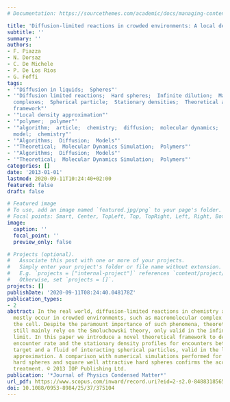 ```yaml
---
# Documentation: https://sourcethemes.com/academic/docs/managing-content/

title: 'Diffusion-limited reactions in crowded environments: A local density approximation'
subtitle: ''
summary: ''
authors:
- F. Piazza
- N. Dorsaz
- C. De Michele
- P. De Los Rios
- G. Foffi
tags:
- '"Diffusion in liquids;  Spheres"'
- '"Diffusion limited reactions;  Hard spheres;  Infinite dilution;  Macromolecular
  complexes;  Spherical particle;  Stationary densities;  Theoretical approach;  Theoretical
  framework"'
- '"Local density approximation"'
- '"polymer;  polymer"'
- '"algorithm;  article;  chemistry;  diffusion;  molecular dynamics;  theoretical
  model;  chemistry"'
- '"Algorithms;  Diffusion;  Models"'
- '"Theoretical;  Molecular Dynamics Simulation;  Polymers"'
- '"Algorithms;  Diffusion;  Models"'
- '"Theoretical;  Molecular Dynamics Simulation;  Polymers"'
categories: []
date: '2013-01-01'
lastmod: 2020-09-11T10:24:40+02:00
featured: false
draft: false

# Featured image
# To use, add an image named `featured.jpg/png` to your page's folder.
# Focal points: Smart, Center, TopLeft, Top, TopRight, Left, Right, BottomLeft, Bottom, BottomRight.
image:
  caption: ''
  focal_point: ''
  preview_only: false

# Projects (optional).
#   Associate this post with one or more of your projects.
#   Simply enter your project's folder or file name without extension.
#   E.g. `projects = ["internal-project"]` references `content/project/deep-learning/index.md`.
#   Otherwise, set `projects = []`.
projects: []
publishDate: '2020-09-11T08:24:40.048178Z'
publication_types:
- 2
abstract: In the real world, diffusion-limited reactions in chemistry and biology
  mostly occur in crowded environments, such as macromolecular complex formation in
  the cell. Despite the paramount importance of such phenomena, theoretical approaches
  still mainly rely on the Smoluchowski theory, only valid in the infinite dilution
  limit. In this paper we introduce a novel theoretical framework to describe the
  encounter rate and the stationary density profiles for encounters between an immobilized
  target and a fluid of interacting spherical particles, valid in the local density
  approximation. A comparison with numerical simulations performed for a fluid of
  hard spheres and square well attractive hard spheres confirms the accuracy of our
  treatment. © 2013 IOP Publishing Ltd.
publication: '*Journal of Physics Condensed Matter*'
url_pdf: https://www.scopus.com/inward/record.uri?eid=2-s2.0-84883185659&doi=10.1088%2f0953-8984%2f25%2f37%2f375104&partnerID=40&md5=f1e9ff155b1594bec7c21ac96e7c679f
doi: 10.1088/0953-8984/25/37/375104
---
```

